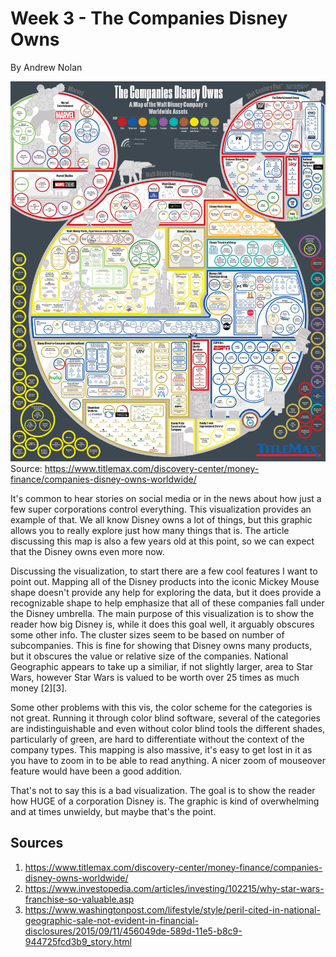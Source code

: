 Week 3 - The Companies Disney Owns
===
By Andrew Nolan

![The companies Disney owns](./images/week3/DisneyProducts.jpg)
Source: https://www.titlemax.com/discovery-center/money-finance/companies-disney-owns-worldwide/

It's common to hear stories on social media or in the news about how just a few super corporations control everything. This visualization provides an example of that. We all know Disney owns a lot of things, but this graphic allows you to really explore just how many things that is. The article discussing this map is also a few years old at this point, so we can expect that the Disney owns even more now.

Discussing the visualization, to start there are a few cool features I want to point out. Mapping all of the Disney products into the iconic Mickey Mouse shape doesn't provide any help for exploring the data, but it does provide a recognizable shape to help emphasize that all of these companies fall under the Disney umbrella. The main purpose of this visualization is to show the reader how big Disney is, while it does this goal well, it arguably obscures some other info. The cluster sizes seem to be based on number of subcompanies. This is fine for showing that Disney owns many products, but it obscures the value or relative size of the companies. National Geographic appears to take up a similiar, if not slightly larger, area to Star Wars, however Star Wars is valued to be worth over 25 times as much money [2][3]. 

Some other problems with this vis, the color scheme for the categories is not great. Running it through color blind software, several of the categories are indistinguishable and even without color blind tools the different shades, particularly of green, are hard to differentiate without the context of the company types. This mapping is also massive, it's easy to get lost in it as you have to zoom in to be able to read anything. A nicer zoom of mouseover feature would have been a good addition. 

That's not to say this is a bad visualization. The goal is to show the reader how HUGE of a corporation Disney is. The graphic is kind of overwhelming and at times unwieldy, but maybe that's the point.

Sources
---
1. https://www.titlemax.com/discovery-center/money-finance/companies-disney-owns-worldwide/
2. https://www.investopedia.com/articles/investing/102215/why-star-wars-franchise-so-valuable.asp
3. https://www.washingtonpost.com/lifestyle/style/peril-cited-in-national-geographic-sale-not-evident-in-financial-disclosures/2015/09/11/456049de-589d-11e5-b8c9-944725fcd3b9_story.html
